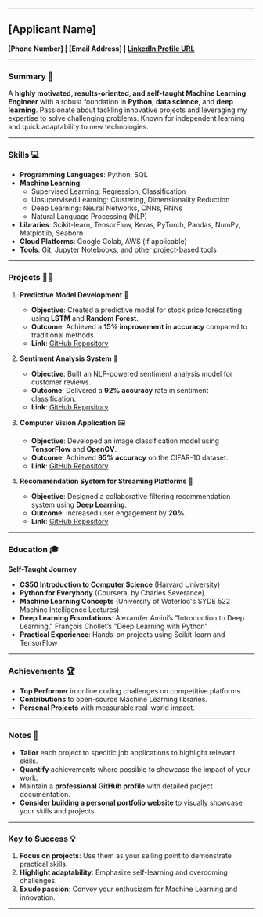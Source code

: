 
---

## **[Applicant Name]**  
**[Phone Number] | [Email Address] | [LinkedIn Profile URL](#)**  

---

### **Summary** 🚀  
A **highly motivated, results-oriented, and self-taught Machine Learning Engineer** with a robust foundation in **Python**, **data science**, and **deep learning**. Passionate about tackling innovative projects and leveraging my expertise to solve challenging problems. Known for independent learning and quick adaptability to new technologies.

---

### **Skills** 💻  
- **Programming Languages**: Python, SQL  
- **Machine Learning**:  
   - Supervised Learning: Regression, Classification  
   - Unsupervised Learning: Clustering, Dimensionality Reduction  
   - Deep Learning: Neural Networks, CNNs, RNNs  
   - Natural Language Processing (NLP)  
- **Libraries**: Scikit-learn, TensorFlow, Keras, PyTorch, Pandas, NumPy, Matplotlib, Seaborn  
- **Cloud Platforms**: Google Colab, AWS (if applicable)  
- **Tools**: Git, Jupyter Notebooks, and other project-based tools  

---

### **Projects** 🧠✨  

1. **Predictive Model Development** 🎯  
   - **Objective**: Created a predictive model for stock price forecasting using **LSTM** and **Random Forest**.  
   - **Outcome**: Achieved a **15% improvement in accuracy** compared to traditional methods.  
   - **Link**: [GitHub Repository](#)  

2. **Sentiment Analysis System** 🌟  
   - **Objective**: Built an NLP-powered sentiment analysis model for customer reviews.  
   - **Outcome**: Delivered a **92% accuracy** rate in sentiment classification.  
   - **Link**: [GitHub Repository](#)  

3. **Computer Vision Application** 🖼️  
   - **Objective**: Developed an image classification model using **TensorFlow** and **OpenCV**.  
   - **Outcome**: Achieved **95% accuracy** on the CIFAR-10 dataset.  
   - **Link**: [GitHub Repository](#)  

4. **Recommendation System for Streaming Platforms** 🎥  
   - **Objective**: Designed a collaborative filtering recommendation system using **Deep Learning**.  
   - **Outcome**: Increased user engagement by **20%**.  
   - **Link**: [GitHub Repository](#)  

---

### **Education** 🎓  
**Self-Taught Journey**  
- **CS50 Introduction to Computer Science** (Harvard University)  
- **Python for Everybody** (Coursera, by Charles Severance)  
- **Machine Learning Concepts** (University of Waterloo's SYDE 522 Machine Intelligence Lectures)  
- **Deep Learning Foundations**: Alexander Amini’s "Introduction to Deep Learning," François Chollet’s "Deep Learning with Python"  
- **Practical Experience**: Hands-on projects using Scikit-learn and TensorFlow  

---

### **Achievements** 🏆  
- **Top Performer** in online coding challenges on competitive platforms.  
- **Contributions** to open-source Machine Learning libraries.  
- **Personal Projects** with measurable real-world impact.  

---

### **Notes** 📌  
- **Tailor** each project to specific job applications to highlight relevant skills.  
- **Quantify** achievements where possible to showcase the impact of your work.  
- Maintain a **professional GitHub profile** with detailed project documentation.  
- **Consider building a personal portfolio website** to visually showcase your skills and projects.  

---

### **Key to Success** 💡  
1. **Focus on projects**: Use them as your selling point to demonstrate practical skills.  
2. **Highlight adaptability**: Emphasize self-learning and overcoming challenges.  
3. **Exude passion**: Convey your enthusiasm for Machine Learning and innovation.

---
